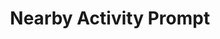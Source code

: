 ---
  id: "76"
  fieldLayoutId: "89"
  uid: "34b0962b-2fcd-455f-bd68-16b447e3e5c1"
  enabled: "1"
  archived: "0"
  dateCreated: "2017-09-28 03:23:13"
  dateUpdated: "2019-01-28 02:47:17"
  siteSettingsId: "76"
  slug: "near-activity-sign-up"
  siteId: "1"
  uri: "patterns/ios/entry/near-activity-sign-up"
  enabledForSite: "1"
  sectionId: "2"
  typeId: "2"
  authorId: "1"
  postdateCreated: "2017-09-28 03:21:00"
  expirydateCreated: null
  contentId: "76"
  title: "Nearby Activity Prompt"
  field_allColorsComputed: null
  field_allColorsComputedIllustration: null
  field_allColorsComputedThumbnail: null
  field_appDescription: null
  field_appDescriptionSentiment: null
  field_audio: "0"
  field_authorFaq: null
  field_bgThumbPosition: "center center"
  field_body: null
  field_captureSize: null
  field_categoriesRaw: "social proof,"
  field_categoryInPlainText: null
  field_coldThumbTransform: null
  field_colorPalette: null
  field_contributorName: null
  field_contributorUrl: null
  field_coverColor: null
  field_dominantColor: null
  field_externalContributor: "0"
  field_fetchWebsiteData: null
  field_fullName: null
  field_gfycatSource: "MessyGorgeousAnemoneshrimp"
  field_gif: "1"
  field_gumletUrl: null
  field_gumletUrlNoPreParse: null
  field_howHelps: "<p><strong>Increased Trust and Social Proof</strong></p>\n<p>This solution helps both the business and the prospect user. Activehours can increase their sign-ups by using transparency and social-proof as a conversion driver.</p>\n<p>On the other hand, users benefit from having real-time references on the app usage. </p>\n<p>This concept gives users a smoother transition through the conversion process and can help them to create a mental model of the app even before signing up. </p>"
  field_howWorks: "<p>Upon opening the Activehours app, new users are shown a sign-up screen with a live feed of nearby activity in the Activehours app.</p>\n<p>Activehours is an app that gives cash advances to hourly workers. Workers can sync their timesheets and advance money against those timesheets. One of the platform's main value propositions is the fact that there are no determined fees for these cash advances. Users pay what they think is fair.</p>\n<p>Given the nature of the business model, it's important to create mechanisms to increase the trust and transparency of the platform.</p>\n<p>Activehours shows real-time nearby activities associated like sign-ups, cash-outs and pays forward chains. By showing these events, Activehours prospects can have a real reference of how the app works and how its users interact with it.</p>\n<p>One concept that is worth noting is that this social activity feed is closely related to mechanisms like the ones found in apps like Instagram. This concept is an essential frame since it provides the users with a relatable and familiar layout.</p>\n<p>When using this solution is vital to protect user's privacy by not using real profile pictures or using name formats that can lead to their identification</p>"
  field_iconColors: null
  field_iconComputedColors: null
  field_illustrationSource: null
  field_imagePathRaw: ""
  field_imageTextOcr: null
  field_depthArticleBody: null
  field_lpSentimentScore: null
  field_lpUrl: null
  field_mediaEmbed: null
  field_mobileId: null
  field_mobileShotSrc: null
  field_newsObject: null
  field_pageFetchJsonString: null
  field_patternSrc: "Activehours (Earnin)"
  field_platformRaw: "iOS"
  field_qualityDescription: null
  field_rawResponse: null
  field_readingDuration: null
  field_readingDurationSeconds: null
  field_readingEaseLevel: null
  field_readingEaseScore: null
  field_references: null
  field_screenshotColors: null
  field_screenshotComputedColors: null
  field_sourceFromArchive: null
  field_strategyDescription: null
  field_thumbColors: null
  field_thumbVideoUrl: "57c6o"
  field_webDescription: null
  field_webTitle: null
  field_what: "<p>This is a solution found in the Activehours app. It's a social proof solution to promote sign-ups and increase confidence in the platform. The sign-up screen shows the platform's nearby activity (providing context relevance and legitimacy).</p>"
  root: null
  lft: null
  rgt: null
  level: null
  structureId: null
  layout: layouts/post.njk
---